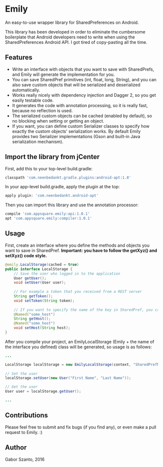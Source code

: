 # Emily
An easy-to-use wrapper library for SharedPreferences on Android.

This library has been developed in order to eliminate the cumbersome boilerplate that Android developers need to write when using the SharedPreferences Android API.
I got tired of copy-pasting all the time.

## Features
  - Write an interface with objects that you want to save with SharedPrefs, and Emily will generate the implementation for you.
  - You can save SharedPref primitives (int, float, long, String), and you can also save custom objects that will be serialized and deserialized automatically.
  - Works really nicely with dependency injection and Dagger 2, so you get easily testable code.
  - It generates the code with annotation processing, so it is really fast, because no reflection is used.
  - The serialized custom objects can be cached (enabled by default), so no blocking when setting or getting an object.
  - If you want, you can define custom Serializer classes to specify how exactly the custom objects' serialization works. By default Emily provides two Serializer implementations (Gson and built-in Java serialization mechanism).

## Import the library from jCenter
First, add this to your top-level build.gradle:
```gradle
classpath 'com.neenbedankt.gradle.plugins:android-apt:1.8'
```

In your app-level build.gradle, apply the plugin at the top:
```gradle
apply plugin: 'com.neenbedankt.android-apt'
```

Then you can import this library and use the annotation processor:
```gradle
compile 'com.appsquare.emily:api:1.0.1'
apt 'com.appsquare.emily:compiler:1.0.1'
```

## Usage

First, create an interface where you define the methods and objects you want to save in SharedPref. **Important: you have to follow the getXyz() and setXyz() code style.**
```java
@emily.LocalStorage(cached = true)
public interface LocalStorage {
    // Save the user who logged in to the application
    User getUser();
    void setUser(User user);
    
    // For example a token that you received from a REST server
    String getToken();
    void setToken(String token);
    
    // If you want to specify the name of the key in SharedPref, you can do this:
    @Named("some_host")
    String getHost();
    @Named("some_host")
    void setHost(String host);    
}
```

After you compile your project, an EmilyLocalStorage (Emily + the name of the interface you defined) class will be generated, so usage is as follows:

```java
...

LocalStorage localStorage = new EmilyLocalStorage(context, "SharedPrefName", new GsonSerializer(gson));
        
// Set the user
localStorage.setUser(new User("First Name", "Last Name"));

// Get the user
User user = localStorage.getUser();

...
```

## Contributions
Please feel free to submit and fix bugs (if you find any), or even make a pull request to Emily. :)

## Author
Gabor Szanto, 2016

